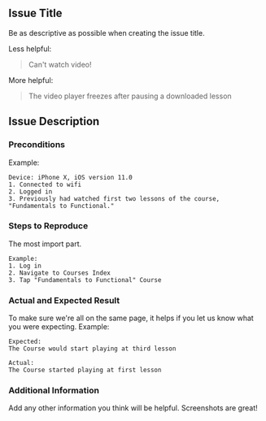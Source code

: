 ## Issue Title
Be as descriptive as possible when creating the issue title.

Less helpful:
> Can't watch video!

More helpful:
> The video player freezes after pausing a downloaded lesson

## Issue Description
### Preconditions
Example:
```
Device: iPhone X, iOS version 11.0
1. Connected to wifi
2. Logged in
3. Previously had watched first two lessons of the course, "Fundamentals to Functional."
```
### Steps to Reproduce
The most import part.
```
Example:
1. Log in
2. Navigate to Courses Index
3. Tap "Fundamentals to Functional" Course
```
### Actual and Expected Result
To make sure we're all on the same page, it helps if you let us know what you were expecting.
Example:
```
Expected:
The Course would start playing at third lesson

Actual:
The Course started playing at first lesson
```
### Additional Information
Add any other information you think will be helpful. Screenshots are great!
